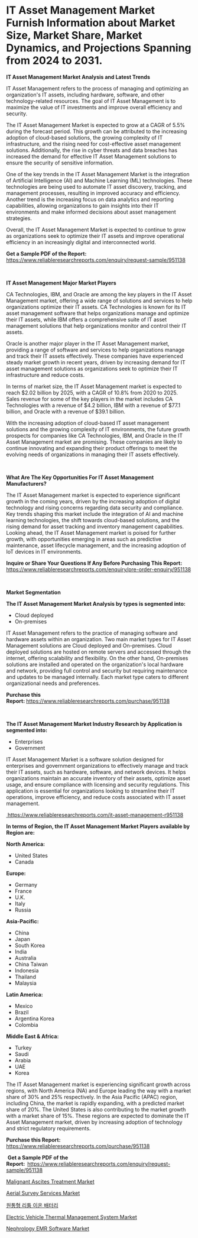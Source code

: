 <p><h1>IT Asset Management Market Furnish Information about Market Size, Market Share, Market Dynamics, and Projections Spanning from 2024 to 2031.</h1></p><p><strong>IT Asset Management Market Analysis and Latest Trends</strong></p>
<p><p>IT Asset Management refers to the process of managing and optimizing an organization's IT assets, including hardware, software, and other technology-related resources. The goal of IT Asset Management is to maximize the value of IT investments and improve overall efficiency and security.</p><p>The IT Asset Management Market is expected to grow at a CAGR of 5.5% during the forecast period. This growth can be attributed to the increasing adoption of cloud-based solutions, the growing complexity of IT infrastructure, and the rising need for cost-effective asset management solutions. Additionally, the rise in cyber threats and data breaches has increased the demand for effective IT Asset Management solutions to ensure the security of sensitive information.</p><p>One of the key trends in the IT Asset Management Market is the integration of Artificial Intelligence (AI) and Machine Learning (ML) technologies. These technologies are being used to automate IT asset discovery, tracking, and management processes, resulting in improved accuracy and efficiency. Another trend is the increasing focus on data analytics and reporting capabilities, allowing organizations to gain insights into their IT environments and make informed decisions about asset management strategies.</p><p>Overall, the IT Asset Management Market is expected to continue to grow as organizations seek to optimize their IT assets and improve operational efficiency in an increasingly digital and interconnected world.</p></p>
<p><strong>Get a Sample PDF of the Report:&nbsp;</strong> <a href="https://www.reliableresearchreports.com/enquiry/request-sample/951138">https://www.reliableresearchreports.com/enquiry/request-sample/951138</a></p>
<p>&nbsp;</p>
<p><strong>IT Asset Management Major Market Players</strong></p>
<p><p>CA Technologies, IBM, and Oracle are among the key players in the IT Asset Management market, offering a wide range of solutions and services to help organizations optimize their IT assets. CA Technologies is known for its IT asset management software that helps organizations manage and optimize their IT assets, while IBM offers a comprehensive suite of IT asset management solutions that help organizations monitor and control their IT assets.</p><p>Oracle is another major player in the IT Asset Management market, providing a range of software and services to help organizations manage and track their IT assets effectively. These companies have experienced steady market growth in recent years, driven by increasing demand for IT asset management solutions as organizations seek to optimize their IT infrastructure and reduce costs.</p><p>In terms of market size, the IT Asset Management market is expected to reach $2.02 billion by 2025, with a CAGR of 10.8% from 2020 to 2025. Sales revenue for some of the key players in the market includes CA Technologies with a revenue of $4.2 billion, IBM with a revenue of $77.1 billion, and Oracle with a revenue of $39.1 billion.</p><p>With the increasing adoption of cloud-based IT asset management solutions and the growing complexity of IT environments, the future growth prospects for companies like CA Technologies, IBM, and Oracle in the IT Asset Management market are promising. These companies are likely to continue innovating and expanding their product offerings to meet the evolving needs of organizations in managing their IT assets effectively.</p></p>
<p>&nbsp;</p>
<p><strong>What Are The Key Opportunities For IT Asset Management Manufacturers?</strong></p>
<p><p>The IT Asset Management market is expected to experience significant growth in the coming years, driven by the increasing adoption of digital technology and rising concerns regarding data security and compliance. Key trends shaping this market include the integration of AI and machine learning technologies, the shift towards cloud-based solutions, and the rising demand for asset tracking and inventory management capabilities. Looking ahead, the IT Asset Management market is poised for further growth, with opportunities emerging in areas such as predictive maintenance, asset lifecycle management, and the increasing adoption of IoT devices in IT environments.</p></p>
<p><strong>Inquire or Share Your Questions If Any Before Purchasing This Report:</strong> <a href="https://www.reliableresearchreports.com/enquiry/pre-order-enquiry/951138">https://www.reliableresearchreports.com/enquiry/pre-order-enquiry/951138</a></p>
<p>&nbsp;</p>
<p><strong>Market Segmentation</strong></p>
<p><strong>The IT Asset Management Market Analysis by types is segmented into:</strong></p>
<p><ul><li>Cloud deployed</li><li>On-premises</li></ul></p>
<p><p>IT Asset Management refers to the practice of managing software and hardware assets within an organization. Two main market types for IT Asset Management solutions are Cloud deployed and On-premises. Cloud deployed solutions are hosted on remote servers and accessed through the internet, offering scalability and flexibility. On the other hand, On-premises solutions are installed and operated on the organization's local hardware and network, providing full control and security but requiring maintenance and updates to be managed internally. Each market type caters to different organizational needs and preferences.</p></p>
<p><strong>Purchase this Report:&nbsp;</strong><a href="https://www.reliableresearchreports.com/purchase/951138">https://www.reliableresearchreports.com/purchase/951138</a></p>
<p>&nbsp;</p>
<p><strong>The IT Asset Management Market Industry Research by Application is segmented into:</strong></p>
<p><ul><li>Enterprises</li><li>Government</li></ul></p>
<p><p>IT Asset Management Market is a software solution designed for enterprises and government organizations to effectively manage and track their IT assets, such as hardware, software, and network devices. It helps organizations maintain an accurate inventory of their assets, optimize asset usage, and ensure compliance with licensing and security regulations. This application is essential for organizations looking to streamline their IT operations, improve efficiency, and reduce costs associated with IT asset management.</p></p>
<p><a href="https://www.reliableresearchreports.com/it-asset-management-r951138">&nbsp;https://www.reliableresearchreports.com/it-asset-management-r951138</a></p>
<p><strong>In terms of Region, the IT Asset Management Market Players available by Region are:</strong></p>
<p>
    <p> <strong> North America: </strong>
        <ul>
            <li>United States</li>
            <li>Canada</li>
        </ul>
        </p> 
    <p> <strong> Europe: </strong>
        <ul>
            <li>Germany</li>
            <li>France</li>
            <li>U.K.</li>
            <li>Italy</li>
            <li>Russia</li>
        </ul>
        </p> 
    <p> <strong> Asia-Pacific: </strong>
        <ul>
            <li>China</li>
            <li>Japan</li>
            <li>South Korea</li>
            <li>India</li>
            <li>Australia</li>
            <li>China Taiwan</li>
            <li>Indonesia</li>
            <li>Thailand</li>
            <li>Malaysia</li>
        </ul>
        </p> 
    <p> <strong> Latin America: </strong>
        <ul>
            <li>Mexico</li>
            <li>Brazil</li>
            <li>Argentina Korea</li>
            <li>Colombia</li>
        </ul>
        </p> 
    <p> <strong> Middle East & Africa: </strong>
        <ul>
            <li>Turkey</li>
            <li>Saudi</li>
            <li>Arabia</li>
            <li>UAE</li>
            <li>Korea</li>
        </ul>
    </p>
    </p>
<p><p>The IT Asset Management market is experiencing significant growth across regions, with North America (NA) and Europe leading the way with a market share of 30% and 25% respectively. In the Asia Pacific (APAC) region, including China, the market is rapidly expanding, with a predicted market share of 20%. The United States is also contributing to the market growth with a market share of 15%. These regions are expected to dominate the IT Asset Management market, driven by increasing adoption of technology and strict regulatory requirements.</p></p>
<p><strong>Purchase this Report: </strong><a href="https://www.reliableresearchreports.com/purchase/951138">https://www.reliableresearchreports.com/purchase/951138</a></p>
<p>&nbsp;<strong>Get a Sample PDF of the Report:&nbsp;&nbsp;</strong><a href="https://www.reliableresearchreports.com/enquiry/request-sample/951138">https://www.reliableresearchreports.com/enquiry/request-sample/951138</a></p>
<p><strong></strong></p>
<p><p><a href="https://github.com/qrkceaah30/Market-Research-Report-List-1/blob/main/malignant-ascites-treatment-market.md">Malignant Ascites Treatment Market</a></p><p><a href="https://github.com/caicuccucga/Market-Research-Report-List-1/blob/main/aerial-survey-services-market.md">Aerial Survey Services Market</a></p><p><a href="https://github.com/JosefaRice/Market-Research-Report-List-2/blob/main/971626979110.md">원통형 리튬 이온 배터리</a></p><p><a href="https://github.com/AnnChovey2023/Market-Research-Report-List-2/blob/main/electric-vehicle-thermal-management-system-market.md">Electric Vehicle Thermal Management System Market</a></p><p><a href="https://github.com/yadanielu/Market-Research-Report-List-1/blob/main/nephrology-emr-software-market.md">Nephrology EMR Software Market</a></p></p>